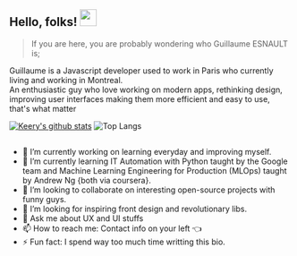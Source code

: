 ## Hello, folks! <img src="https://raw.githubusercontent.com/MartinHeinz/MartinHeinz/master/wave.gif" width="30px">

> If you are here, you are probably wondering who Guillaume ESNAULT is; 

Guillaume is a Javascript developer used to work in Paris who currently living and working in Montreal.  
An enthusiastic guy who love working on modern apps, rethinking design, improving user interfaces making them more efficient and easy to use, that's what matter


[![Keery's github stats](https://github-readme-stats.vercel.app/api?username=keery)](https://github.com/keery/github-readme-stats&theme=vue)
![Top Langs](https://github-readme-stats.vercel.app/api/top-langs/?username=keery&theme=vue)

##
- 🔭 I’m currently working on learning everyday and improving myself.
- 🌱 I’m currently learning IT Automation with Python taught by the Google team and Machine Learning Engineering for Production (MLOps) taught by Andrew Ng {both via coursera}.
- 👯 I’m looking to collaborate on interesting open-source projects with funny guys.
- 🤔 I’m looking for inspiring front design and revolutionary libs.
- 💬 Ask me about UX and UI stuffs
- 📫 How to reach me: Contact info on your left 👈 
- ⚡ Fun fact: I spend way too much time writting this bio.
